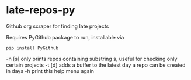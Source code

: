 # late-repos-py
Github org scraper for finding late projects

Requires PyGithub package to run, installable via

`pip install PyGithub`

-n [s] only prints repos containing substring s, useful for checking only certain projects
-t [d] adds a buffer to the latest day a repo can be created in days
-h print this help menu again
